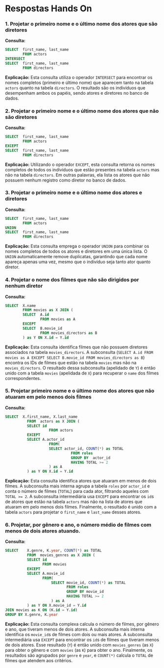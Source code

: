 # Respostas Hands On

### 1. Projetar o primeiro nome e o último nome dos atores que são diretores

**Consulta:**
```sql
SELECT	first_name, last_name
        FROM actors 
INTERSECT
SELECT	first_name, last_name
        FROM directors 
```

**Explicação:**
Esta consulta utiliza o operador `INTERSECT` para encontrar os nomes completos (primeiro e último nome) que aparecem tanto na tabela `actors` quanto na tabela `directors`. O resultado são os indivíduos que desempenham ambos os papéis, sendo atores e diretores no banco de dados.




### 2. Projetar o primeiro nome e o último nome dos atores que não são diretores

**Consulta:**
```sql
SELECT	first_name, last_name
        FROM actors 
EXCEPT
SELECT	first_name, last_name
        FROM directors 
```

**Explicação:**
Utilizando o operador `EXCEPT`, esta consulta retorna os nomes completos de todos os indivíduos que estão presentes na tabela `actors` mas não na tabela `directors`. Em outras palavras, ela lista os atores que não possuem nenhum registro como diretor no banco de dados.




### 3. Projetar o primeiro nome e o último nome dos atores e diretores

**Consulta:**
```sql
SELECT	first_name, last_name
        FROM actors 
UNION
SELECT	first_name, last_name
        FROM directors 
```

**Explicação:**
Esta consulta emprega o operador `UNION` para combinar os nomes completos de todos os atores e diretores em uma única lista. O `UNION` automaticamente remove duplicatas, garantindo que cada nome apareça apenas uma vez, mesmo que o indivíduo seja tanto ator quanto diretor.




### 4. Projetar o nome dos filmes que não são dirigidos por nenhum diretor

**Consulta:**
```sql
SELECT	X.name
        FROM movies as X JOIN (
        SELECT	A.id
                FROM movies as A
        EXCEPT
        SELECT	B.movie_id
                FROM movies_directors as B 
        ) as Y ON X.id = Y.id
```

**Explicação:**
Esta consulta identifica filmes que não possuem diretores associados na tabela `movies_directors`. A subconsulta (`SELECT A.id FROM movies as A EXCEPT SELECT B.movie_id FROM movies_directors as B`) encontra os IDs de filmes que estão na tabela `movies` mas não na `movies_directors`. O resultado dessa subconsulta (apelidado de `Y`) é então unido com a tabela `movies` (apelidada de `X`) para recuperar o `name` dos filmes correspondentes.




### 5. Projetar primeiro nome e o último nome dos atores que não atuaram em pelo menos dois filmes

**Consulta:**
```sql
SELECT	X.first_name, X.last_name
          FROM	actors as X JOIN (
          SELECT id
                    FROM actors
          EXCEPT
          SELECT A.actor_id
                    FROM(
                    SELECT actor_id, COUNT(*) as TOTAL
                              FROM roles
                              GROUP BY	actor_id
                              HAVING TOTAL >= 2
                    ) as A
          ) as Y ON X.id = Y.id
```

**Explicação:**
Esta consulta identifica atores que atuaram em menos de dois filmes. A subconsulta mais interna agrupa a tabela `roles` por `actor_id` e conta o número de filmes (`TOTAL`) para cada ator, filtrando aqueles com `TOTAL >= 2`. A subconsulta intermediária usa `EXCEPT` para encontrar os `id`s de atores que estão na tabela `actors` mas não na lista de atores que atuaram em pelo menos dois filmes. Finalmente, o resultado é unido com a tabela `actors` para projetar o `first_name` e `last_name` desses atores.




### 6. Projetar, por gênero e ano, o número médio de filmes com menos de dois atores atuando.

**Consulta:**
```sql
SELECT	  X.genre, K.year, COUNT(*) as TOTAL
          FROM	movies_genres as X JOIN (
          SELECT id
                 FROM movies
          EXCEPT
          SELECT A.movie_id
                 FROM(
                     SELECT movie_id, COUNT(*) as TOTAL
                            FROM roles
                            GROUP BY movie_id
                            HAVING TOTAL >= 2
                     ) as A
          ) as Y ON X.movie_id = Y.id
JOIN movies as K ON (K.id = Y.id)
GROUP BY X.genre, K.year
```

**Explicação:**
Esta consulta complexa calcula o número de filmes, por gênero e ano, que tiveram menos de dois atores. A subconsulta mais interna identifica os `movie_id`s de filmes com dois ou mais atores. A subconsulta intermediária usa `EXCEPT` para encontrar os `id`s de filmes que tiveram menos de dois atores. Esse resultado (`Y`) é então unido com `movies_genres` (as `X`) para obter o gênero e com `movies` (as `K`) para obter o ano. Finalmente, os resultados são agrupados por `genre` e `year`, e `COUNT(*)` calcula o `TOTAL` de filmes que atendem aos critérios.



